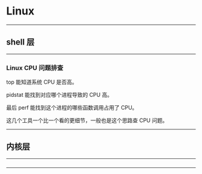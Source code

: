 # Linux

---

## shell 层

---

### Linux CPU 问题排查

top 能知道系统 CPU 是否高。

pidstat 能找到对应哪个进程导致的 CPU 高。

最后 perf 能找到这个进程的哪些函数调用占用了 CPU。

这几个工具一个比一个看的更细节，一般也是这个思路查 CPU 问题。

---

## 内核层

---

###

---













